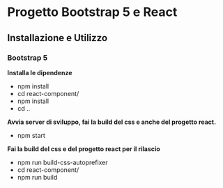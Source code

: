 # Progetto Bootstrap 5 e React

## Installazione e Utilizzo

### Bootstrap 5

**Installa le dipendenze**
* npm install
* cd react-component/
* npm install
* cd ..

**Avvia server di sviluppo, fai la build del css e anche del progetto react.**
* npm start

**Fai la build del css e del progetto react per il rilascio**
* npm run build-css-autoprefixer
* cd react-component/
* npm run build
